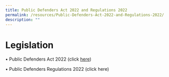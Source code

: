 ```yaml
---
title: Public Defenders Act 2022 and Regulations 2022
permalink: /resources/Public-Defenders-Act-2022-and-Regulations-2022/
description: ""
---
```

# Legislation


•	Public Defenders Act 2022 (click [here](https://sso.agc.gov.sg/Bills-Supp/17-2022/Published/20220704?DocDate=20220704))

•	Public Defenders Regulations 2022 (click here)
